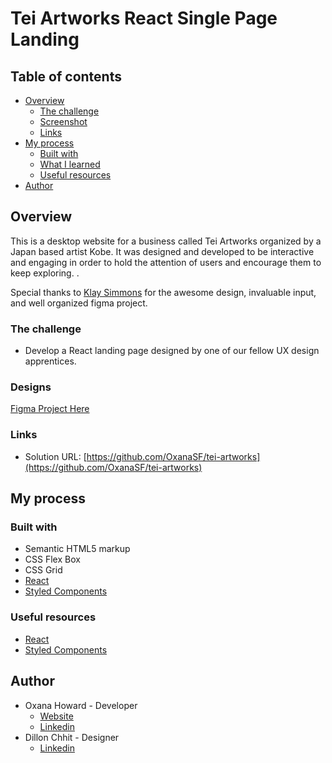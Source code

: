 # Tei Artworks React Single Page Landing

## Table of contents

- [Overview](#overview)
  - [The challenge](#the-challenge)
  - [Screenshot](#screenshot)
  - [Links](#links)
- [My process](#my-process)
  - [Built with](#built-with)
  - [What I learned](#what-i-learned)
  - [Useful resources](#useful-resources)
- [Author](#author)

## Overview

This is a desktop website for a business called Tei Artworks organized by a Japan based artist Kobe. It was designed and developed to be interactive and engaging in order to hold the attention of users and encourage them to keep exploring. .

Special thanks to [Klay Simmons](https://www.linkedin.com/in/klay-simmons-b82b08221/) for the awesome design, invaluable input, and well organized figma project.

### The challenge

- Develop a React landing page designed by one of our fellow UX design apprentices.

### Designs

[Figma Project Here](https://www.figma.com/proto/sSHw35ZtGJ4dqzow2skAkk/Artist-Project?node-id=2%3A371&scaling=scale-down-width&page-id=0%3A1&starting-point-node-id=2%3A371)

### Links

- Solution URL: [https://github.com/OxanaSF/tei-artworks](https://github.com/OxanaSF/tei-artworks)

## My process

### Built with

- Semantic HTML5 markup
- CSS Flex Box
- CSS Grid
- [React](https://reactjs.org/)
- [Styled Components](https://styled-components.com/)



### Useful resources

- [React](https://reactjs.org/)
- [Styled Components](https://styled-components.com/)

## Author

- Oxana Howard - Developer
  - [Website](https://github.com/OxanaSF)
  - [Linkedin](https://www.linkedin.com/in/oxana-howard/)
- Dillon Chhit - Designer
  - [Linkedin](https://www.linkedin.com/in/dillon-chhit-8b0328222/)